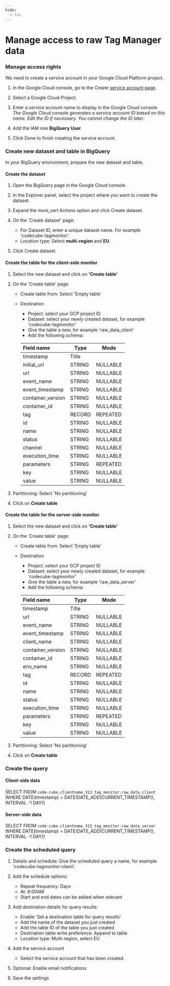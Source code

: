 ```yaml
---
hide:
  - toc
---
```


# Manage access to raw Tag Manager data

### Manage access rights
We need to create a service account in your Google Cloud Platform project.

1. In the Google Cloud console, go to the Create [service account page](https://console.cloud.google.com/projectselector2/iam-admin/serviceaccounts/create?walkthrough_id=iam--create-service-account&_ga=2.256991880.228167773.1709798988-298617199.1684135176#step_index=1).

2. Select a Google Cloud Project.

3. Enter a service account name to display in the Google Cloud console.
_The Google Cloud console generates a service account ID based on this name. Edit the ID if necessary. You cannot change the ID later_.

4. Add the IAM role **BigQuery User**

5. Click Done to finish creating the service account.

### Create new dataset and table in BigQuery 
In your BigQuery environment, prepare the new dataset and table.

#### Create the dataset

1. Open the BigQuery page in the Google Cloud console.

2. In the Explorer panel, select the project where you want to create the dataset.

3. Expand the more_vert Actions option and click Create dataset.

4. On the 'Create dataset' page:

    - For Dataset ID, enter a unique dataset name. For example 'codecube-tagmonitor'.
    - Location type: Select **multi-region** and **EU**.

5. Click Create dataset.

#### Create the table for the client-side monitor

1. Select the new dataset and click on **'Create table'**

2. On the 'Create table' page:

    - Create table from: Select 'Empty table'
    - Destination
        - Project: select your GCP project ID
        - Dataset: select your newly created dataset, for example 'codecube-tagmonitor'
        - Give the table a new, for example 'raw_data_client'
        - Add the following schema:
    

        | Field name        | Type      | Mode |
        | :---------------- | --------- | --------
        | timestamp         | Title     |
        | initial_url       | STRING    | NULLABLE
        | url               | STRING    | NULLABLE
        | event_name        | STRING    | NULLABLE
        | event_timestamp   | STRING    | NULLABLE
        | container_version | STRING    | NULLABLE
        | container_id      | STRING    | NULLABLE
        | tag               | RECORD    | REPEATED
        | id                | STRING    | NULLABLE
        | name              | STRING    | NULLABLE
        | status            | STRING    | NULLABLE
        | channel           | STRING    | NULLABLE
        | execution_time    | STRING    | NULLABLE
        | parameters        | STRING    | REPEATED
        | key               | STRING    | NULLABLE
        | value               | STRING    | NULLABLE

4. Partitioning: Select 'No partitioning'

5. Click on **Create table**


#### Create the table for the server-side monitor

1. Select the new dataset and click on **'Create table'**

2. On the 'Create table' page:

    - Create table from: Select 'Empty table'
    - Destination
        - Project: select your GCP project ID
        - Dataset: select your newly created dataset, for example 'codecube-tagmonitor'
        - Give the table a new, for example 'raw_data_server'
        - Add the following schema:
    

        | Field name        | Type      | Mode |
        | :---------------- | --------- | --------
        | timestamp         | Title     |
        | url               | STRING    | NULLABLE
        | event_name        | STRING    | NULLABLE
        | event_timestamp   | STRING    | NULLABLE
        | client_name       | STRING    | NULLABLE
        | container_version | STRING    | NULLABLE
        | container_id      | STRING    | NULLABLE
        | env_name          | STRING    | NULLABLE
        | tag               | RECORD    | REPEATED
        | id                | STRING    | NULLABLE
        | name              | STRING    | NULLABLE
        | status            | STRING    | NULLABLE
        | execution_time    | STRING    | NULLABLE
        | parameters        | STRING    | REPEATED
        | key               | STRING    | NULLABLE
        | value               | STRING    | NULLABLE

4. Partitioning: Select 'No partitioning'

5. Click on **Create table**
 
### Create the query

#### Client-side data
SELECT  FROM `code-cube.clientname_313_tag_monitor.raw_data_client` WHERE DATE(timestamp) = DATE(DATE_ADD(CURRENT_TIMESTAMP(), INTERVAL -1 DAY))

#### Server-side data
SELECT  FROM `code-cube.clientname_313_tag_monitor.raw_data_server` WHERE DATE(timestamp) = DATE(DATE_ADD(CURRENT_TIMESTAMP(), INTERVAL -1 DAY))

### Create the scheduled query

1. Details and schedule: Give the scheduled query a name, for example 'codecube-tagmonitor-client'.

2. Add the schedule options:

    -  Repeat frequency: Days
    -  At: 6:00AM
    - Start and end dates can be added when relevant

3. Add destination details for query results:

    - Enable 'Set a destination table for query results'
    - Add the name of the dataset you just created
    - Add the table ID of the table you just created
    - Destination table write preference: Append to table
    - Location type: Multi-region, select EU

4. Add the service account
    - Select the service account that has been created.

5. Optional: Enable email notifications

6. Save the settings
